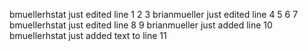 bmuellerhstat just edited line 1
2
3
brianmueller just edited line 4
5
6
7
bmuellerhstat just edited line 8
9
brianmueller just added line 10
bmuellerhstat just added text to line 11